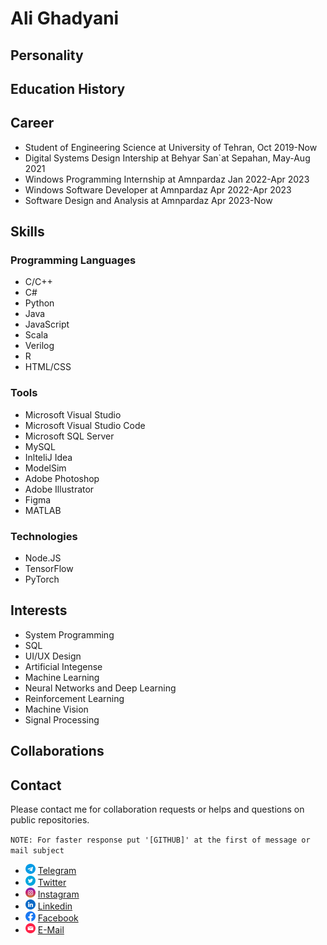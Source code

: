 # Ali Ghadyani

## Personality

## Education History

## Career

* Student of Engineering Science at University of Tehran, Oct 2019-Now
* Digital Systems Design Intership at Behyar San`at Sepahan, May-Aug 2021
* Windows Programming Internship at Amnpardaz Jan 2022-Apr 2023
* Windows Software Developer at Amnpardaz Apr 2022-Apr 2023
* Software Design and Analysis at Amnpardaz Apr 2023-Now

## Skills

### Programming Languages
* C/C++
* C#
* Python
* Java
* JavaScript
* Scala
* Verilog
* R
* HTML/CSS

### Tools
* Microsoft Visual Studio
* Microsoft Visual Studio Code
* Microsoft SQL Server
* MySQL
* InlteliJ Idea
* ModelSim
* Adobe Photoshop
* Adobe Illustrator
* Figma
* MATLAB

### Technologies
* Node.JS
* TensorFlow
* PyTorch

## Interests
* System Programming
* SQL 
* UI/UX Design
* Artificial Integense
* Machine Learning
* Neural Networks and Deep Learning
* Reinforcement Learning
* Machine Vision
* Signal Processing

## Collaborations

## Contact

Please contact me for collaboration requests or helps and questions on public repositories.

`NOTE: For faster response put '[GITHUB]' at the first of message or mail subject`

- ![Telegram](./img/telegram.png)  [Telegram](https://telegram.me/ali_ghadyani)
- ![Twitter](./img/twitter.png)  [Twitter](https://twitter.com/Alii_am_dige)
- ![Instagram](./img/instagram.png)  [Instagram](https://telegram.me/ali_ghadyani)
- ![Linkedin](./img/linkedin.png)  [Linkedin](https://www.linkedin.com/in/ali-ghadyani-641748180)
- ![Facebook](./img/facebook.png)  [Facebook](https://telegram.me/ali_ghadyani)
- ![E-Mail](./img/message.png)  [E-Mail](mailto:Ali.Ghadyani.1379@gmail.com)